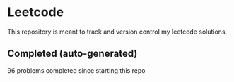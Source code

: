 # Leetcode

This repository is meant to track and version control my leetcode solutions.

## Completed (auto-generated)

96 problems completed since starting this repo
